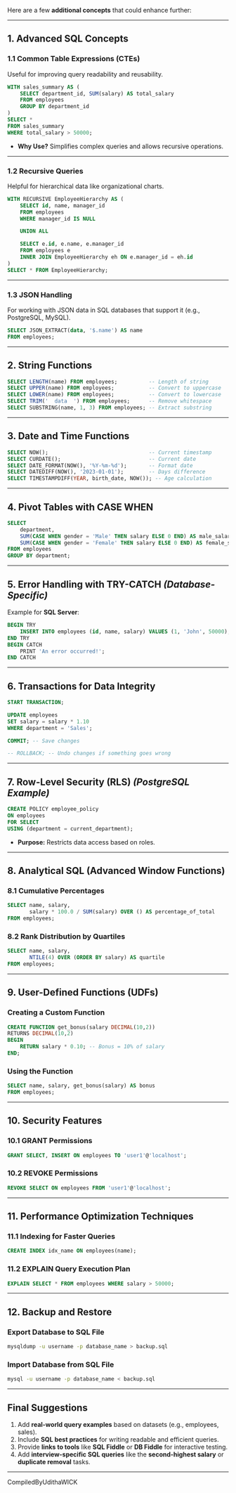 Here are a few **additional concepts** that could enhance further:

---

## **1. Advanced SQL Concepts**

### **1.1 Common Table Expressions (CTEs)**
Useful for improving query readability and reusability.

```sql
WITH sales_summary AS (
    SELECT department_id, SUM(salary) AS total_salary
    FROM employees
    GROUP BY department_id
)
SELECT *
FROM sales_summary
WHERE total_salary > 50000;
```
- **Why Use?** Simplifies complex queries and allows recursive operations.

---

### **1.2 Recursive Queries**
Helpful for hierarchical data like organizational charts.

```sql
WITH RECURSIVE EmployeeHierarchy AS (
    SELECT id, name, manager_id
    FROM employees
    WHERE manager_id IS NULL

    UNION ALL

    SELECT e.id, e.name, e.manager_id
    FROM employees e
    INNER JOIN EmployeeHierarchy eh ON e.manager_id = eh.id
)
SELECT * FROM EmployeeHierarchy;
```

---

### **1.3 JSON Handling**
For working with JSON data in SQL databases that support it (e.g., PostgreSQL, MySQL).

```sql
SELECT JSON_EXTRACT(data, '$.name') AS name
FROM employees;
```

---

## **2. String Functions**

```sql
SELECT LENGTH(name) FROM employees;          -- Length of string
SELECT UPPER(name) FROM employees;           -- Convert to uppercase
SELECT LOWER(name) FROM employees;           -- Convert to lowercase
SELECT TRIM('  data  ') FROM employees;      -- Remove whitespace
SELECT SUBSTRING(name, 1, 3) FROM employees; -- Extract substring
```

---

## **3. Date and Time Functions**

```sql
SELECT NOW();                                -- Current timestamp
SELECT CURDATE();                            -- Current date
SELECT DATE_FORMAT(NOW(), '%Y-%m-%d');       -- Format date
SELECT DATEDIFF(NOW(), '2023-01-01');        -- Days difference
SELECT TIMESTAMPDIFF(YEAR, birth_date, NOW()); -- Age calculation
```

---

## **4. Pivot Tables with CASE WHEN**

```sql
SELECT 
    department,
    SUM(CASE WHEN gender = 'Male' THEN salary ELSE 0 END) AS male_salary,
    SUM(CASE WHEN gender = 'Female' THEN salary ELSE 0 END) AS female_salary
FROM employees
GROUP BY department;
```

---

## **5. Error Handling with TRY-CATCH** *(Database-Specific)*

Example for **SQL Server**:
```sql
BEGIN TRY
    INSERT INTO employees (id, name, salary) VALUES (1, 'John', 50000);
END TRY
BEGIN CATCH
    PRINT 'An error occurred!';
END CATCH
```

---

## **6. Transactions for Data Integrity**

```sql
START TRANSACTION;

UPDATE employees
SET salary = salary * 1.10
WHERE department = 'Sales';

COMMIT; -- Save changes

-- ROLLBACK; -- Undo changes if something goes wrong
```

---

## **7. Row-Level Security (RLS)** *(PostgreSQL Example)*

```sql
CREATE POLICY employee_policy
ON employees
FOR SELECT
USING (department = current_department);
```
- **Purpose:** Restricts data access based on roles.

---

## **8. Analytical SQL (Advanced Window Functions)**

### **8.1 Cumulative Percentages**
```sql
SELECT name, salary,
       salary * 100.0 / SUM(salary) OVER () AS percentage_of_total
FROM employees;
```

### **8.2 Rank Distribution by Quartiles**
```sql
SELECT name, salary,
       NTILE(4) OVER (ORDER BY salary) AS quartile
FROM employees;
```

---

## **9. User-Defined Functions (UDFs)**

### **Creating a Custom Function**
```sql
CREATE FUNCTION get_bonus(salary DECIMAL(10,2))
RETURNS DECIMAL(10,2)
BEGIN
    RETURN salary * 0.10; -- Bonus = 10% of salary
END;
```

### **Using the Function**
```sql
SELECT name, salary, get_bonus(salary) AS bonus
FROM employees;
```

---

## **10. Security Features**

### **10.1 GRANT Permissions**
```sql
GRANT SELECT, INSERT ON employees TO 'user1'@'localhost';
```

### **10.2 REVOKE Permissions**
```sql
REVOKE SELECT ON employees FROM 'user1'@'localhost';
```

---

## **11. Performance Optimization Techniques**

### **11.1 Indexing for Faster Queries**
```sql
CREATE INDEX idx_name ON employees(name);
```

### **11.2 EXPLAIN Query Execution Plan**
```sql
EXPLAIN SELECT * FROM employees WHERE salary > 50000;
```

---

## **12. Backup and Restore**

### **Export Database to SQL File**
```bash
mysqldump -u username -p database_name > backup.sql
```

### **Import Database from SQL File**
```bash
mysql -u username -p database_name < backup.sql
```

---

## **Final Suggestions**
1. Add **real-world query examples** based on datasets (e.g., employees, sales).  
2. Include **SQL best practices** for writing readable and efficient queries.  
3. Provide **links to tools** like **SQL Fiddle** or **DB Fiddle** for interactive testing.  
4. Add **interview-specific SQL queries** like the **second-highest salary** or **duplicate removal** tasks.  

---

CompiledByUdithaWICK
